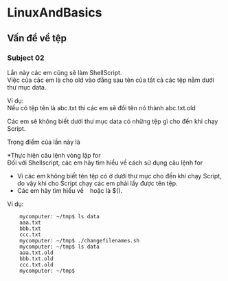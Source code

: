 LinuxAndBasics
==============

Vấn đề về tệp  
---------------------  

### Subject 02   

Lần này các em cũng sẽ làm ShellScript.  
Việc của các em là cho  old  vào đằng sau tên của tất cả các tệp nằm dưới thư mục data.  

Ví dụ:  
Nếu có tệp tên là abc.txt thì các em sẽ đổi tên nó thành abc.txt.old  

Các em sẽ không biết dưới thư mục data có những tệp gì cho đến khi chạy Script.  

Trọng điểm của lần này là  

*Thực hiện câu lệnh vòng lặp for  
Đối với Shellscript, các em hãy tìm hiểu về cách sử dụng câu lệnh for  
* Vì các em không biết tên tệp có ở dưới thư mục cho đến khi chạy Script, do vậy khi cho Script chạy các em phải lấy được tên tệp.  
* Các em hãy tìm hiểu về ` `  hoặc là $().  

Ví dụ:    

        mycomputer: ~/tmp$ ls data  
        aaa.txt  
        bbb.txt  
        ccc.txt  
        mycomputer: ~/tmp$ ./changefilenames.sh  
        mycomputer: ~/tmp$ ls data  
        aaa.txt.old  
        bbb.txt.old  
        ccc.txt.old  
        mycomputer: ~/tmp$  



